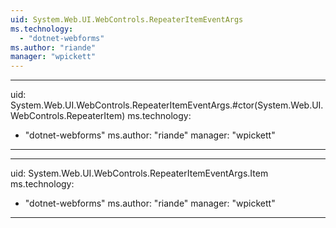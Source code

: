 ```yaml
---
uid: System.Web.UI.WebControls.RepeaterItemEventArgs
ms.technology: 
  - "dotnet-webforms"
ms.author: "riande"
manager: "wpickett"
---
```


---
uid: System.Web.UI.WebControls.RepeaterItemEventArgs.#ctor(System.Web.UI.WebControls.RepeaterItem)
ms.technology: 
  - "dotnet-webforms"
ms.author: "riande"
manager: "wpickett"
---

---
uid: System.Web.UI.WebControls.RepeaterItemEventArgs.Item
ms.technology: 
  - "dotnet-webforms"
ms.author: "riande"
manager: "wpickett"
---
